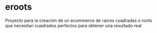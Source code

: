 # eroots
Proyecto para la creación de un ecommerce de raices cuadradas o roots que necesitan cuadrados perfectos para obtener una resultado real
